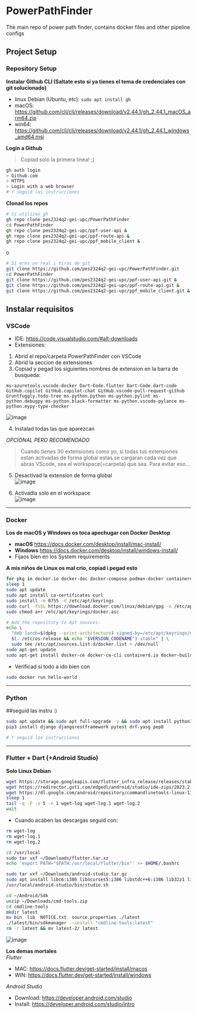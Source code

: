 # PowerPathFinder
The main repo of power path finder, contains docker files and other pipeline configs

## Project Setup
### Repository Setup

**Instalar Github CLI (Saltate esto si ya tienes el tema de credenciales con git solucionado)**
- linux Debian (Ubuntu, etc): `sudo apt install gh`
- macOS: https://github.com/cli/cli/releases/download/v2.44.1/gh_2.44.1_macOS_arm64.zip
- win64: https://github.com/cli/cli/releases/download/v2.44.1/gh_2.44.1_windows_amd64.msi

**Login a Github**
> Copiad solo la primera linea! ;)  
```bash
gh auth login
> Github.com
> HTTPS
> Login with a web browser
# Y seguid las instrucciones
```

**Clonad los repos**
```bash
# Si utilizas gh
gh repo clone pes2324q2-gei-upc/PowerPathFinder
cd PowerPathFinder
gh repo clone pes2324q2-gei-upc/ppf-user-api &
gh repo clone pes2324q2-gei-upc/ppf-route-api &
gh repo clone pes2324q2-gei-upc/ppf_mobile_client &
```
o
```bash
# Si eres un real i tiras de git
git clone https://github.com/pes2324q2-gei-upc/PowerPathFinder.git
cd PowerPathFinder
git clone https://github.com/pes2324q2-gei-upc/ppf-user-api.git &
git clone https://github.com/pes2324q2-gei-upc/ppf-route-api.git &
git clone https://github.com/pes2324q2-gei-upc/ppf_mobile_client.git &
```

## Instalar requisitos
### VSCode
- IDE: https://code.visualstudio.com/#alt-downloads
- Extensiones:
1. Abrid el repo/carpeta PowerPathFinder con VSCode
2. Abrid la seccion de extensiones
3. Copiad y pegad los siguientes nombres de extension en la barra de busqueda:
```
ms-azuretools.vscode-docker Dart-Code.flutter Dart-Code.dart-code GitHub.copilot GitHub.copilot-chat GitHub.vscode-pull-request-github Gruntfuggly.todo-tree ms-python.python ms-python.pylint ms-python.debugpy ms-python.black-formatter ms-python.vscode-pylance ms-python.mypy-type-checker  
```
![image](https://github.com/pes2324q2-gei-upc/PowerPathFinder/assets/75203757/7e479d8b-4d1c-47fb-9e85-fb2b351a2628)

4. Instalad todas las que aparezcan

_OPCIONAL PERO RECOMENDADO_
> Cuando tienes 30 extensiones como yo, si todas tus extensiones estan activadas de forma global estas se cargaran cada vez que abras VScode, sea el workspace(=carpeta) que sea. Para evitar eso... 

5. Desactivad la extension de forma global  
![image](https://github.com/pes2324q2-gei-upc/PowerPathFinder/assets/75203757/da128750-3024-4fd7-98fc-df587e904b3a)

7. Activadla solo en el workspace  
![image](https://github.com/pes2324q2-gei-upc/PowerPathFinder/assets/75203757/e3bb372f-bdc1-475d-bce9-0f8040fc6494)

---

### Docker
**Los de macOS y Windows os toca apechugar con Docker Desktop**
- **macOS** https://docs.docker.com/desktop/install/mac-install/
- **Windows** https://docs.docker.com/desktop/install/windows-install/
 - Fijaos bien en los System requirements

**A mis niños de Linux os mal crio, copiad i pegad esto**
```bash
for pkg in docker.io docker-doc docker-compose podman-docker containerd runc; do sudo apt remove $pkg; done
sleep 1
sudo apt update
sudo apt install ca-certificates curl
sudo install -m 0755 -d /etc/apt/keyrings
sudo curl -fsSL https://download.docker.com/linux/debian/gpg -o /etc/apt/keyrings/docker.asc
sudo chmod a+r /etc/apt/keyrings/docker.asc

# Add the repository to Apt sources:
echo \
  "deb [arch=$(dpkg --print-architecture) signed-by=/etc/apt/keyrings/docker.asc] https://download.docker.com/linux/debian \
  $(. /etc/os-release && echo "$VERSION_CODENAME") stable" | \
  sudo tee /etc/apt/sources.list.d/docker.list > /dev/null
sudo apt-get update
sudo apt-get install docker-ce docker-ce-cli containerd.io docker-buildx-plugin docker-compose-plugin
```
- Verificad si todo a ido bien con  
```bash
sudo docker run hello-world
```

---

### Python
##seguid las instru :)
```bash
sudo apt update && sudo apt full-upgrade -y && sudo apt install python3 -y && sudo apt install python3-pip -y 
pip3 install django djangorestframework pytest drf-yasg pep8 

# Y seguid las instrucciones
```

---

### Flutter + Dart (+Android Studio)  
**Solo Linux Debian**   
```bash
wget https://storage.googleapis.com/flutter_infra_release/releases/stable/linux/flutter_linux_3.19.2-stable.tar.xz -O flutter.tar.xz &
wget https://redirector.gvt1.com/edgedl/android/studio/ide-zips/2023.2.1.23/android-studio-2023.2.1.23-linux.tar.gz -O android-studio.tar.gz &
wget https://dl.google.com/android/repository/commandlinetools-linux-11076708_latest.zip -O cmd-tools.zip &
sleep 1
tail -q -F -s 5 -n 1 wget-log wget-log.1 wget-log.2
wait
```

- Cuando acaben las descargas seguid con:
```bash
rm wget-log
rm wget-log.1
rm wget-log.2

cd /usr/local
sudo tar vxf ~/Downloads/flutter.tar.xz
echo 'export PATH="$PATH:/usr/local/flutter/bin"' >> $HOME/.bashrc

sudo tar vxf ~/Downloads/android-studio.tar.gz
sudo apt install libc6:i386 libncurses5:i386 libstdc++6:i386 lib32z1 libbz2-1.0:i386 openjdk-19-jre-headless
/usr/local/android-studio/bin/studio.sh

cd ~/Android/Sdk
unzip ~/Downloads/cmd-tools.zip
cd cmdline-tools
mkdir latest
mv bin  lib  NOTICE.txt  source.properties ./latest
./latest/bin/sdkmanager --install "cmdline-tools;latest"
rm -r latest && mv latest-2/ latest
```
![image](https://github.com/pes2324q2-gei-upc/PowerPathFinder/assets/75203757/1f16b73c-900b-42b5-a3be-1f8f1518be93)

**Los demas mortales**  
_Flutter_  
- MAC: https://docs.flutter.dev/get-started/install/macos
- WIN: https://docs.flutter.dev/get-started/install/windows

_Android Studio_  
- Download: https://developer.android.com/studio
- Install: https://developer.android.com/studio/intro

